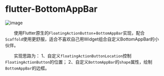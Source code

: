 # flutter-BottomAppBar

![image](//upload-images.jianshu.io/upload_images/4044518-0ae6c5f20c3f2b51.png?imageMogr2/auto-orient/strip|imageView2/2/w/684/format/webp)

  使用Flutter原生的`FloatingActionButton`+`BottomAppBar`实现，配合`Scaffold`使用更舒服，适合不喜欢自己用Widget组合自定义BottomAppBar的小伙伴。

  实现思路为：
1、自定义`floatingActionButtonLocation`控制`FloatingActionButton`的位置；
2、自定义`BottomAppBar`的`shape`属性，绘制`BottomAppBar`的边框。
